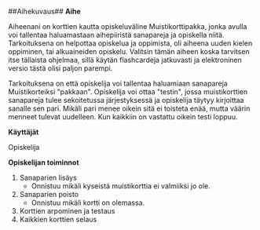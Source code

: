 ##Aihekuvaus##
**Aihe**


Aiheenani on korttien kautta opiskeluväline Muistikorttipakka, jonka avulla voi tallentaa haluamastaan aihepiiristä sanapareja ja opiskella niitä.
Tarkoituksena on helpottaa opiskelua ja oppimista, oli aiheena uuden kielen oppiminen, tai alkuaineiden opiskelu. Valitsin tämän aiheen koska tarvitsen itse tällaista ohjelmaa, sillä käytän flashcardeja jatkuvasti ja elektroninen versio tästä olisi paljon parempi.

Tarkoituksena on että opiskelija voi tallentaa haluamiaan sanapareja Muistikorteiksi "pakkaan". Opiskelija voi ottaa "testin", jossa muistikorttien sanapareja tulee sekoitetussa järjestyksessä ja opiskelija täytyy kirjoittaa sanalle sen pari. Mikäli pari menee oikein sitä ei toisteta enää, mutta väärin menneet tulevat uudelleen.
Kun kaikkiin on vastattu oikein testi loppuu.


**Käyttäjät**

Opiskelija

**Opiskelijan toiminnot**

1. Sanaparien lisäys
	* Onnistuu mikäli kyseistä muistikorttia ei valmiiksi jo ole.
2. Sanaparien poisto
	* Onnistuu mikäli kortti on olemassa.
3. Korttien arpominen ja testaus
4. Kaikkien korttien selaus
